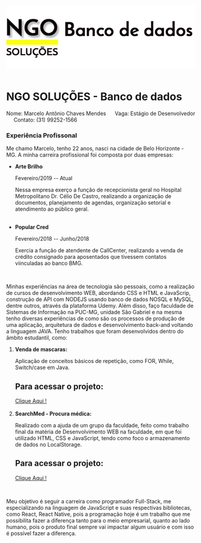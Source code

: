 <!-- TÌTULO -->
![](frontand/imagens/logo.png)
<img scr="frontand/imagens/logo.png">  <!-- Imagem -->

<h1>NGO SOLUÇÕES - Banco de dados</h1> 

<!-- CABEÇALHO -->
<p>Nome: Marcelo Antônio Chaves Mendes &nbsp;&nbsp;&nbsp;&nbsp; Vaga: Estágio de Desenvolvedor &nbsp;&nbsp;&nbsp;&nbsp; Contato: (31) 99252-1566 </p> 

<h3>Experiência Profissonal</h3> 
<p>Me chamo Marcelo, tenho 22 anos, nasci na cidade de Belo Horizonte - MG. A minha carreira profissional 
foi composta por duas empresas:
</p>

<ul>
  <li> <strong>Arte Brilho</strong> </li>
  <p>Fevereiro/2019 -- Atual</p>
  
  <p>Nessa empresa exerço a função de recepcionista geral no Hospital Metropolitano Dr. Célio De Castro,
  realizando a organização de documentos, planejamento de agendas, organização setorial e 
  atendimento ao público geral.</p>
  <br>
  <li> <strong>Popular Cred</strong> </li>
  <p>Fevereiro/2018 -- Junho/2018</p>
  
  <p>Exercia a função de atendente de CallCenter, realizando a venda de crédito consignado para aposentados
  que tivessem contatos viinculadas ao banco BMG.
  </p>
</ul>
<br>
<p>
Minhas experiências na área de tecnologia são pessoais, como a realização de cursos de desenvolvimento WEB,
abordando CSS e HTML e JavaScrip, construção de API com NODEJS usando banco de dados NOSQL e MySQL, dentre
outros, através da plataforma Udemy. Além disso, faço faculdade de Sistemas de Informação na PUC-MG, unidade
São Gabriel e na mesma tenho diversas experiências de como são os processos de produção de uma aplicação,
arquitetura de dados e desenvolvimento back-and voltando a linguagem JAVA.
Tenho trabalhos que foram desenvolvidos dentro do âmbito estudantil, como:
 <ol>
  <li> <strong>Venda de mascaras:</strong> </li>
  
  <p>Aplicação de conceitos básicos de repetição, como FOR, While, Switch/case em Java.</p>
  
  <h2>Para acessar o projeto:</h2>
  <a href="https://github.com/maeceloacm1998/VendasDeMascaras">Clique Aqui ! </a>
  
  <br>
  <br>
  
  <li> <strong>SearchMed - Procura médica:</strong> </li>
  
  <p>Realizado com a ajuda de um grupo da faculdade, feito como trabalho final da matéria de Desenvolvimento WEB 
  na faculdade, em que foi utilizado HTML, CSS e JavaScript, tendo como foco o armazenamento de dados no LocalStorage.</p>
  
  <h2>Para acessar o projeto:</h2>
  <a href="https://github.com/maeceloacm1998/BuscaMedica">Clique Aqui ! </a>
 
</ol>
<br>
  
Meu objetivo é seguir a carreira como programador Full-Stack, me especializando na linguagem de JavaScript 
e suas respectivas bibliotecas, como React, React Native, pois a programação hoje é um trabalho que me 
possibilita fazer a diferença tanto para o meio empresarial, quanto ao lado humano, pois o produto final 
sempre vai impactar algum usuário e com isso é possível fazer a diferença.
</p>
